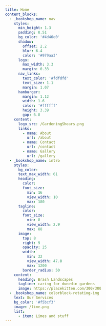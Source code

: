 ```yaml
---
title: Home
content_blocks:
  - _bookshop_name: nav
    styles:
      min_height: 1.3
      padding: 0.51
      bg_color: '#4d46e0'
      shadow:
        offset: 2.2
        blur: 6.4
        color: '#979aa3'
      logo:
        max_width: 3.3
        margin: 0.33
      nav_links:
        text_color: '#fdfdfd'
        text_size: 1.1
        margin: 1.07
      hamburger:
        margin: 1.12
        width: 1.6
        color: '#ffffff'
        height: 3.39
        gap: 6.8
    content:
      logo_src: /GardeningShears.png
      links:
        - name: About
          url: /about
        - name: Contact
          url: /contact
        - name: Gallery
          url: /gallery
  - _bookshop_name: intro
    styles:
      bg_color:
      text_max_width: 61
      heading:
        color:
        font_size:
          min: 16
          view_width: 10
          max: 180
      tagline:
        color:
        font_size:
          min: 8
          view_width: 2.9
          max: 88
      image:
        top: 8
        right: 9
        opacity: 25
        width:
          min: 32
          view_width: 47.8
          max: 1200
        border_radius: 50
    content:
      heading: Brash Landscapes
      tagline: caring for dunedin gardens
      image: https://placekitten.com/300/300
  - _bookshop_name: colorblock-rotating-img
    text: Our Services
    bg_color: '#f5bcf3'
    image: /lime.png
    list:
      - item: Limes and stuff
---
```

